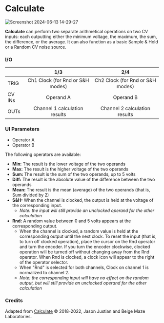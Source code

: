# Calculate

![Screenshot 2024-06-13 14-29-27](https://github.com/djphazer/O_C-Phazerville/assets/109086194/a6ee6cb2-c230-4581-a023-81fb3003fca3)

**Calculate** can perform two separate arithmetical operations on two CV inputs: each outputting either the minimum voltage, the maximum, the sum, the difference, or the average. It can also function as a basic Sample & Hold or a Random CV noise source.


### I/O

|        |                             1/3                             |                  2/4                  |
| ------ | :---------------------------------------------------------: | :-----------------------------------: |
| TRIG   | Ch1 Clock (for Rnd or S&H modes) | Ch2 Clock (for Rnd or S&H modes) |
| CV INs |                          Operand A                          |               Operand B               |
| OUTs   |                Channel 1 calculation results                |     Channel 2 calculation results     |


### UI Parameters
* Operator A
* Operator B

The following operators are available:
* **Min:** The result is the lower voltage of the two operands
* **Max:** The result is the higher voltage of the two operands
* **Sum:** The result is the sum of the two operands, up to 5 volts
* **Diff:** The result is the absolute value of the difference between the two operands
* **Mean:** The result is the mean (average) of the two operands (that is, Sum divided by 2)
* **S&H:** When the channel is clocked, the output is held at the voltage of the corresponding input.
  - _Note: the input will still provide an unclocked operand for the other calculation_
* **Rnd:** A random value between 0 and 5 volts appears at the corresponding output.
  - When the channel is clocked, a random value is held at the corresponding output until the next clock. To reset the input (that is, to turn off clocked operation), place the cursor on the Rnd operator and turn the encoder. If you turn the encoder clockwise, clocked operation will be turned off without changing away from the Rnd operator. When Rnd is clocked, a clock icon will appear to the right of the operator selector.
  - When "Rnd" is selected for both channels, Clock on channel 1 is normalized to channel 2.
  - _Note: the corresponding input will have no effect on the random output, but will still provide an unclocked operand for the other calculation_

### Credits
Adapted from [Calculate](https://github.com/Chysn/O_C-HemisphereSuite/wiki/Calculate) © 2018-2022, Jason Justian and Beige Maze Laboratories.
